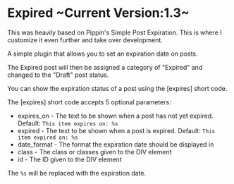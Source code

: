 Expired
~Current Version:1.3~
======================

This was heavily based on Pippin's Simple Post Expiration. This is where I customize it even further and take over development.

A simple plugin that allows you to set an expiration date on posts. 

The Expired post will then be assigned a category of "Expired" and changed to the "Draft" post status.

You can show the expiration status of a post using the [expires] short code.

The [expires] short code accepts 5 optional parameters:
- expires_on - The text to be shown when a post has not yet expired. Default: `This item expires on: %s`
- expired - The text to be shown when a post is expired. Default: `This item expired on: %s`
- date_format - The format the expiration date should be displayed in
- class - The class or classes given to the DIV element
- id - The ID given to the DIV element

The `%s` will be replaced with the expiration date.
